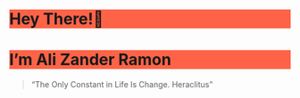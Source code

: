 <h1 style="background-color:rgb(255, 99, 71);">Hey There!👋</h1>

<h1 style="background-color:#ff6347;">I’m Ali Zander Ramon</h1>

 
> “The Only Constant in Life Is Change.
Heraclitus”


<!---
Galaxiplan/Galaxiplan is a ✨ special ✨ repository because its `README.md` (this file) appears on your GitHub profile.
You can click the Preview link to take a look at your changes.
--->
